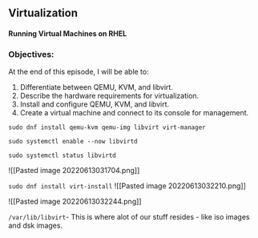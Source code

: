 ## Virtualization

#### Running Virtual Machines on RHEL

### Objectives:

At the end of this episode, I will be able to:

1. Differentiate between QEMU, KVM, and libvirt.
2. Describe the hardware requirements for virtualization.
3. Install and configure QEMU, KVM, and libvirt.
4. Create a virtual machine and connect to its console for management.

`sudo dnf install qemu-kvm qemu-img libvirt virt-manager`

`sudo systemctl enable --now libvirtd`

`sudo systemctl status libvirtd`

![[Pasted image 20220613031704.png]]

`sudo dnf install virt-install`
![[Pasted image 20220613032210.png]]

![[Pasted image 20220613032244.png]]

`/var/lib/libvirt`- This is where alot of our stuff resides - like iso images and dsk images.
